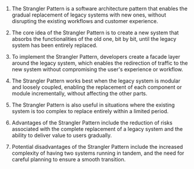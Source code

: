 

1. The Strangler Pattern is a software architecture pattern that enables the gradual replacement of legacy systems with new ones, without disrupting the existing workflows and customer experience.

2. The core idea of the Strangler Pattern is to create a new system that absorbs the functionalities of the old one, bit by bit, until the legacy system has been entirely replaced.

3. To implement the Strangler Pattern, developers create a facade layer around the legacy system, which enables the redirection of traffic to the new system without compromising the user's experience or workflow.

4. The Strangler Pattern works best when the legacy system is modular and loosely coupled, enabling the replacement of each component or module incrementally, without affecting the other parts.

5. The Strangler Pattern is also useful in situations where the existing system is too complex to replace entirely within a limited period.

6. Advantages of the Strangler Pattern include the reduction of risks associated with the complete replacement of a legacy system and the ability to deliver value to users gradually.

7. Potential disadvantages of the Strangler Pattern include the increased complexity of having two systems running in tandem, and the need for careful planning to ensure a smooth transition.